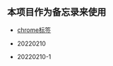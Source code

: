 ## 本项目作为备忘录来使用
- [chrome标签](https://github.com/devwoker/note-mark/blob/master/bookmarks_2020_1_1.html)

- 20220210
- 20220210-1
